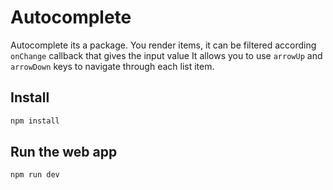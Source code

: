 # Autocomplete

Autocomplete its a package. You render items, it can be filtered according `onChange` callback that gives the input value
It allows you to use `arrowUp` and `arrowDown` keys to navigate through each list item.

## Install

```bash
npm install
```

## Run the web app

```bash
npm run dev
```